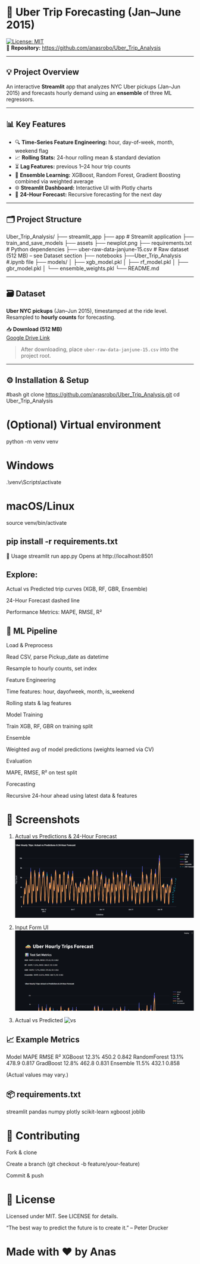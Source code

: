 # 🚕 Uber Trip Forecasting (Jan–June 2015)

[![License: MIT](https://img.shields.io/badge/License-MIT-blue.svg)](LICENSE)  
🔗 **Repository:** https://github.com/anasrobo/Uber_Trip_Analysis

---

## 💡 Project Overview
An interactive **Streamlit** app that analyzes NYC Uber pickups (Jan–Jun 2015) and forecasts hourly demand using an **ensemble** of three ML regressors.  

---

## 📊 Key Features
- 🔍 **Time-Series Feature Engineering:** hour, day-of-week, month, weekend flag  
- 📈 **Rolling Stats:** 24-hour rolling mean & standard deviation  
- ⏳ **Lag Features:** previous 1–24 hour trip counts  
- 🤖 **Ensemble Learning:** XGBoost, Random Forest, Gradient Boosting combined via weighted average  
- 🌐 **Streamlit Dashboard:** Interactive UI with Plotly charts  
- 🔮 **24-Hour Forecast:** Recursive forecasting for the next day  

---

## 🗂️ Project Structure

Uber_Trip_Analysis/
├── streamlit_app
   ├── app # Streamlit application
   ├── train_and_save_models 
├── assets
    ├── newplot.png 
├── requirements.txt # Python dependencies
├── uber-raw-data-janjune-15.csv # Raw dataset (512 MB) – see Dataset section
├── notebooks
   ├──Uber_Trip_Analysis #.ipynb file
├── models/
│ ├── xgb_model.pkl
│ ├── rf_model.pkl
│ ├── gbr_model.pkl
│ └── ensemble_weights.pkl
└── README.md


---

## 🗃️ Dataset

**Uber NYC pickups** (Jan–Jun 2015), timestamped at the ride level. Resampled to **hourly counts** for forecasting.

📥 **Download (512 MB)**  
[Google Drive Link](https://drive.google.com/file/d/1rFylpFEkT9rWmWJpvsIgCpMiD3lrDxFF/view?usp=sharing)

> After downloading, place `uber-raw-data-janjune-15.csv` into the project root.

---

## ⚙️ Installation & Setup

#bash
git clone https://github.com/anasrobo/Uber_Trip_Analysis.git
cd Uber_Trip_Analysis

# (Optional) Virtual environment
python -m venv venv
# Windows
.\venv\Scripts\activate
# macOS/Linux
source venv/bin/activate


## pip install -r requirements.txt
🚀 Usage
streamlit run app.py
Opens at http://localhost:8501

## Explore:

Actual vs Predicted trip curves (XGB, RF, GBR, Ensemble)

24-Hour Forecast dashed line

Performance Metrics: MAPE, RMSE, R²

## 🤖 ML Pipeline
Load & Preprocess

Read CSV, parse Pickup_date as datetime

Resample to hourly counts, set index

Feature Engineering

Time features: hour, dayofweek, month, is_weekend

Rolling stats & lag features

Model Training

Train XGB, RF, GBR on training split

Ensemble

Weighted avg of model predictions (weights learned via CV)

Evaluation

MAPE, RMSE, R² on test split

Forecasting

Recursive 24-hour ahead using latest data & features

# 📸 Screenshots
1. Actual vs Predictions & 24-Hour Forecast
![Actvspred](assets/newplot.png)

2. Input Form UI
![Form](assets/ui.png)

3. Actual vs Predicted
![vs](assets/actual_vs_new.png)

## 📈 Example Metrics
Model	MAPE	RMSE	R²
XGBoost	12.3%	450.2	0.842
RandomForest	13.1%	478.9	0.817
GradBoost	12.8%	462.8	0.831
Ensemble	11.5%	432.1	0.858

(Actual values may vary.)

## 📦 requirements.txt
streamlit
pandas
numpy
plotly
scikit-learn
xgboost
joblib

# 🤝 Contributing
Fork & clone

Create a branch (git checkout -b feature/your-feature)

Commit & push

# 📄 License
Licensed under MIT. See LICENSE for details.

“The best way to predict the future is to create it.” – Peter Drucker

# Made with ❤️ by Anas
